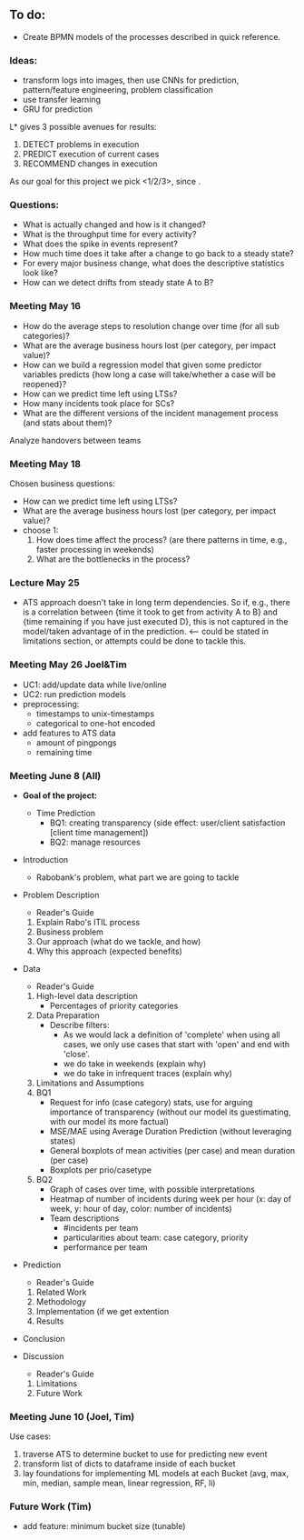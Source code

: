 ## To do:

- Create BPMN models of the processes described in quick reference.

### Ideas:

- transform logs into images, then use CNNs for prediction, pattern/feature engineering, problem classification
- use transfer learning
- GRU for prediction

L\* gives 3 possible avenues for results:

1. DETECT problems in execution
2. PREDICT execution of current cases
3. RECOMMEND changes in execution

As our goal for this project we pick <1/2/3>, since <argumentation>.

### Questions:

- What is actually changed and how is it changed?
- What is the throughput time for every activity?
- What does the spike in events represent?
- How much time does it take after a change to go back to a steady state?
- For every major business change, what does the descriptive statistics look like?
- How can we detect drifts from steady state A to B?

### Meeting May 16

- How do the average steps to resolution change over time (for all sub categories)?
- What are the average business hours lost (per category, per impact value)?
- How can we build a regression model that given some predictor variables predicts {how long a case will take/whether a case will be reopened}?
- How can we predict time left using LTSs?
- How many incidents took place for SCs?
- What are the different versions of the incident management process (and stats about them)?

Analyze handovers between teams

### Meeting May 18

Chosen business questions:

- How can we predict time left using LTSs?
- What are the average business hours lost (per category, per impact value)?
- choose 1:
  1.  How does time affect the process? (are there patterns in time, e.g., faster processing in weekends)
  2.  What are the bottlenecks in the process?

### Lecture May 25

- ATS approach doesn't take in long term dependencies. So if, e.g., there is a correlation between {time it took to get from activity A to B} and {time remaining if you have just executed D}, this is not captured in the model/taken advantage of in the prediction. <-- could be stated in limitations section, or attempts could be done to tackle this.

### Meeting May 26 Joel&Tim

- UC1: add/update data while live/online
- UC2: run prediction models
- preprocessing:
  - timestamps to unix-timestamps
  - categorical to one-hot encoded
- add features to ATS data
  - amount of pingpongs
  - remaining time

### Meeting June 8 (All)

- **Goal of the project:**

  - Time Prediction
    - BQ1: creating transparency (side effect: user/client satisfaction [client time management])
    - BQ2: manage resources

- Introduction
  - Rabobank's problem, what part we are going to tackle
- Problem Description
  - Reader's Guide
  1.  Explain Rabo's ITIL process
  2.  Business problem
  3.  Our approach (what do we tackle, and how)
  4.  Why this approach (expected benefits)
- Data
  - Reader's Guide
  1.  High-level data description
      - Percentages of priority categories
  2.  Data Preparation
      - Describe filters:
        - As we would lack a definition of 'complete' when using all cases, we only use cases that start with 'open' and end with 'close'.
        - we do take in weekends (explain why)
        - we do take in infrequent traces (explain why)
  3.  Limitations and Assumptions
  4.  BQ1
      - Request for info (case category) stats, use for arguing importance of transparency (without our model its guestimating, with our model its more factual)
      - MSE/MAE using Average Duration Prediction (without leveraging states)
      - General boxplots of mean activities (per case) and mean duration (per case)
      - Boxplots per prio/casetype
  5.  BQ2
      - Graph of cases over time, with possible interpretations
      - Heatmap of number of incidents during week per hour (x: day of week, y: hour of day, color: number of incidents)
      - Team descriptions
        - #incidents per team
        - particularities about team: case category, priority
        - performance per team
- Prediction
  - Reader's Guide
  1.  Related Work
  2.  Methodology
  3.  Implementation (if we get extention
  4.  Results
- Conclusion
- Discussion
  - Reader's Guide
  1.  Limitations
  2.  Future Work

### Meeting June 10 (Joel, Tim)

Use cases:

1. traverse ATS to determine bucket to use for predicting new event
2. transform list of dicts to dataframe inside of each bucket
3. lay foundations for implementing ML models at each Bucket (avg, max, min, median, sample mean, linear regression, RF, li)

### Future Work (Tim)
- add feature: minimum bucket size (tunable)
